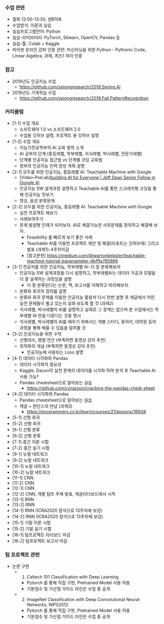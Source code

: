 
### 수업 관련
- 월화 12:00-13:30, 센B108
- 수업방식: 이론과 실습
- 실습프로그램언어: Python
- 실습-라이브러리: PyTorch, Sklearn, OpenCV, Pandas 등
- 실습-툴: Colab + Kaggle
- 파이썬 온라인 강좌 인증 관련: 머신러닝을 위한 Python - Pythonic Code, Linear Algebra, 과제, 퀴즈1 까지 인증

### 참고
- 2019년도 인공지능 수업
  - https://github.com/sejongresearch/2019.Spring.AI
- 2019년도 기계학습 수업
  - https://github.com/sejongresearch/2019.Fall.PatternRecognition

### 

### 커리큘럼
- [1-1] 수업 개요
  - 소프트웨어 1.0 vs 소프트웨어 2.0
  - 수업용 깃허브 설명, 프로젝트 용 깃허브 설명
- [1-2] 수업 개요
  - 지능기전공학부의 AI 교육 철학 소개
  - AI 공부의 단계 (중등레벨, 학부레벨, 석사레벨, 박사레벨, 전문가레벨)
  - 단계별 인공지능 접근법 vs 단계별 코딩 교육법
  - 정부의 인공지능 인력 양성 계획 설명
- [2-1] 모두를 위한 인공지능, 중등레벨 AI: Teachable Machine with Google
  - [Video-PreLab][building AI for Everyone | Jeff Dean Senior Fellow in Google AI](https://www.youtube.com/watch?v=BKj3fnPSUIQ)
  - 인공지능 SW 설계과정 설명하고 Teachable AI를 통한 스크래치형 코딩을 통해 인공지능 맛보기
  - 영상, 음성 분류문제 
- [2-2] 모두를 위한 인공지능, 중등레벨 AI: Teachable Machine with Google 
  - 실전 프로젝트 해보기 
  - 사례보여주기
  - 문제 발굴형 인재가 되어보자. AI로 해결가능한 사회문제를 정의하고 해결해 보자. 
    - Feasibility 를 빠르게 보기 좋은 사례
    - Teachable AI를 이용한 프로젝트 제안 및 해결(리포트는 깃허브에) 그리고 발표 (과제1)-4주차마감 
    - [참고문헌] https://medium.com/@warronbebster/teachable-machine-tutorial-bananameter-4bfffa765866
- [3-1] 전공자를 위한 인공지능, 학부레벨 AI: 더 잘 분류해보자
  - 인공지능 SW 설계과정을 다시 설명하고, 학부레벨AI는 데이터 가공과 모델을 더 잘 설계하는 과정임을 설명
    - 더 잘 분류된다는 논문, 책, 보고서를 이해하고 따라해보자.
  - 분류와 회귀의 정의를 설명
  - 분류와 회귀 문제를 이용한 인공지능 활용처 다시 한번 설명 후 캐글에서 어떤 실전 문제들이 풀고 있는지 살펴 보도록 할 것 (과제2)
  - 석사레벨, 박사레벨의 AI를 설명하고 실제로 그 경계는 없으며 본 수업에서는 학부레벨 AI 만을 다룬다는 것을 명시
  - 석사레벨, 박사레벨의 AI를 배우기 위해서는 개별 스터디, 동아리, 대학원 등의 과정을 통해 배울 수 있음을 알려줄 것
- [3-2] 인공지능을 위한 수학
  - 선형대수, 행렬 연산 (부족하면 동영상 강의 추천)
  - 최적화의 개념 (부족하면 동영상 강의 추천)
    - 인공지능에 사용되는 Loss 설명
- [4-1] 데이터 시각화와 Pandas
  - 데이터 시각화의 중요성
  - Kaggle, Dacon의 실전 문제의 데이터를 시각화 하여 분석 후 Teachable AI 사용 가능?
  - Pandas cheatsheet으로 알아보는 실습
    - https://github.com/corazzon/cracking-the-pandas-cheat-sheet
- [4-2] 데이터 시각화와 Pandas
  - Pandas cheatsheet으로 알아보는 실습
  - 캐글 + 판단스의 만남 (과제3) 
    - https://programmers.co.kr/learn/courses/21/lessons/1693#
- [5-1] 선형 회귀
- [5-2] 선형 회귀
- [6-1] 선형 분류
- [6-2] 선형 분류
- [7-1] 중간 이론 시험
- [7-2] 중간 실기 시험
- [9-1] 뉴럴 네트워크
- [9-2] 뉴럴 네트워크
- [10-1] 뉴럴 네트워크
- [10-2] 뉴럴 네트워크
- [11-1] CNN
- [11-2] CNN
- [12-1] CNN
- [12-2] CNN, 개별 텀프 주제 발표, 캐글리더보드에서 시작
- [13-1] RNN
- [13-2] RNN
- [14-1] RNN (ICRA2020 참석으로 13주차에 보강)
- [14-2] RNN (ICRA2020 참석으로 13주차에 보강)
- [15-1] 기말 이론 시험
- [15-2] 기말 실기 시험
- [16-1] 텀프로젝트 리더보드 마감
- [16-2] 텀프로젝트 보고서 마감

### 텀 프로젝트 관련
- 논문 구현
  - 1) Caltech 101 Classification with Deep Learning
    - Pytorch 를 통해 직접 구현, Pretrained Model 사용 허용
    - 기본점수 및 가산점 가이드 라인은 수업 중 공개
  - 2) ImageNet Classification with Deep Convolutional Neural Networks, NIPS2012
    - Pytorch 를 통해 직접 구현, Pretrained Model 사용 허용
    - 기본점수 및 가산점 가이드 라인은 수업 중 공개









    





